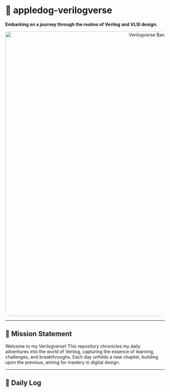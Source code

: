 # 🌌 appledog-verilogverse

**Embarking on a journey through the realms of Verilog and VLSI design.**

<p align="center">
  <img src="https://github.com/user-attachments/assets/06e21ffb-e6a2-4862-beee-922649015524" 
       alt="Verilogverse Banner" 
       width="900" 
       style="border-radius: 10px; display: block; margin: auto;"/>
</p>

---

## 🚀 Mission Statement

Welcome to my Verilogverse! This repository chronicles my daily adventures into the world of Verilog, capturing the essence of learning, challenges, and breakthroughs. Each day unfolds a new chapter, building upon the previous, aiming for mastery in digital design.

---

## 📅 Daily Log
